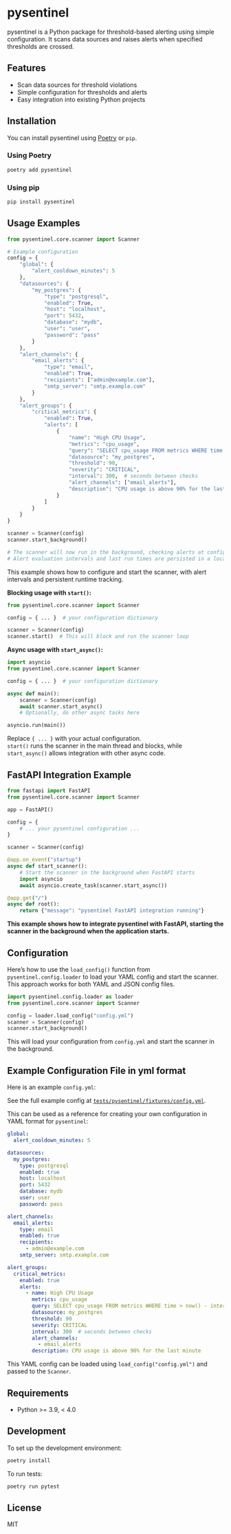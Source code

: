 # pysentinel

pysentinel is a Python package for threshold-based alerting using simple configuration. It scans data sources and raises alerts when specified thresholds are crossed.

## Features

- Scan data sources for threshold violations
- Simple configuration for thresholds and alerts
- Easy integration into existing Python projects

## Installation

You can install pysentinel using [Poetry](https://python-poetry.org/) or `pip`.

### Using Poetry

```bash
poetry add pysentinel
```

### Using pip

```bash
pip install pysentinel
```

## Usage Examples

```python
from pysentinel.core.scanner import Scanner

# Example configuration
config = {
    "global": {
        "alert_cooldown_minutes": 5
    },
    "datasources": {
        "my_postgres": {
            "type": "postgresql",
            "enabled": True,
            "host": "localhost",
            "port": 5432,
            "database": "mydb",
            "user": "user",
            "password": "pass"
        }
    },
    "alert_channels": {
        "email_alerts": {
            "type": "email",
            "enabled": True,
            "recipients": ["admin@example.com"],
            "smtp_server": "smtp.example.com"
        }
    },
    "alert_groups": {
        "critical_metrics": {
            "enabled": True,
            "alerts": [
                {
                    "name": "High CPU Usage",
                    "metrics": "cpu_usage",
                    "query": "SELECT cpu_usage FROM metrics WHERE time > now() - interval '1 minute'",
                    "datasource": "my_postgres",
                    "threshold": 90,
                    "severity": "CRITICAL",
                    "interval": 300,  # seconds between checks
                    "alert_channels": ["email_alerts"],
                    "description": "CPU usage is above 90% for the last minute"
                }
            ]
        }
    }
}

scanner = Scanner(config)
scanner.start_background()

# The scanner will now run in the background, checking alerts at configured intervals.
# Alert evaluation intervals and last run times are persisted in a local SQLite database (alerts.db).
```
This example shows how to configure and start the scanner, with alert intervals and persistent runtime tracking.


**Blocking usage with `start()`:**

```python
from pysentinel.core.scanner import Scanner

config = { ... }  # your configuration dictionary

scanner = Scanner(config)
scanner.start()  # This will block and run the scanner loop
```

**Async usage with `start_async()`:**

```python
import asyncio
from pysentinel.core.scanner import Scanner

config = { ... }  # your configuration dictionary

async def main():
    scanner = Scanner(config)
    await scanner.start_async()
    # Optionally, do other async tasks here

asyncio.run(main())
```

Replace `{ ... }` with your actual configuration.  
`start()` runs the scanner in the main thread and blocks, while `start_async()` allows integration with other async code.

## FastAPI Integration Example

```python
from fastapi import FastAPI
from pysentinel.core.scanner import Scanner

app = FastAPI()

config = {
    # ... your pysentinel configuration ...
}

scanner = Scanner(config)

@app.on_event("startup")
async def start_scanner():
    # Start the scanner in the background when FastAPI starts
    import asyncio
    await asyncio.create_task(scanner.start_async())

@app.get("/")
async def root():
    return {"message": "pysentinel FastAPI integration running"}
```
**This example shows how to integrate pysentinel with FastAPI, starting the scanner in the background when the application starts.**

## Configuration
Here’s how to use the `load_config()` function from `pysentinel.config.loader` to load your YAML config and start the scanner.  
This approach works for both YAML and JSON config files.

```python
import pysentinel.config.loader as loader
from pysentinel.core.scanner import Scanner

config = loader.load_config("config.yml")
scanner = Scanner(config)
scanner.start_background()
```

This will load your configuration from `config.yml` and start the scanner in the background.
## Example Configuration File in yml format
Here is an example `config.yml`:

See the full example config at [`tests/pysentinel/fixtures/config.yml`](tests/pysentinel/fixtures/config.yml).

This can be used as a reference for creating your own configuration in YAML format for `pysentinel`:

```yaml
global:
  alert_cooldown_minutes: 5

datasources:
  my_postgres:
    type: postgresql
    enabled: true
    host: localhost
    port: 5432
    database: mydb
    user: user
    password: pass

alert_channels:
  email_alerts:
    type: email
    enabled: true
    recipients:
      - admin@example.com
    smtp_server: smtp.example.com

alert_groups:
  critical_metrics:
    enabled: true
    alerts:
      - name: High CPU Usage
        metrics: cpu_usage
        query: SELECT cpu_usage FROM metrics WHERE time > now() - interval '1 minute'
        datasource: my_postgres
        threshold: 90
        severity: CRITICAL
        interval: 300  # seconds between checks
        alert_channels:
          - email_alerts
        description: CPU usage is above 90% for the last minute
```

This YAML config can be loaded using `load_config("config.yml")` and passed to the `Scanner`.
## Requirements

- Python >= 3.9, < 4.0

## Development

To set up the development environment:

```bash
poetry install
```

To run tests:

```bash
poetry run pytest
```

## License

MIT